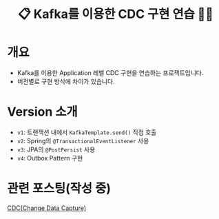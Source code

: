 <div align="center">
<h1>📋 Kafka를 이용한 CDC 구현 연습 👨‍💻</h1>
</div>

# 개요
- Kafka를 이용한 Application 레벨 CDC 구현을 연습하는 프로젝트입니다.
- 버전별로 구현 방식에 차이가 있습니다.

# Version 소개
- `v1`: 트랜잭션 내에서 `KafkaTemplate.send()` 직접 호출
- `v2`: Spring의 `@TransactionalEventListener` 사용
- `v3`: JPA의 `@PostPersist` 사용
- `v4`: Outbox Pattern 구현

# 관련 포스팅(작성 중)
[CDC(Change Data Capture)](https://boldfaced7.notion.site/4-CDC-Change-Data-Capture-1c125f2f85d68023bbf5ce851687cf53)
